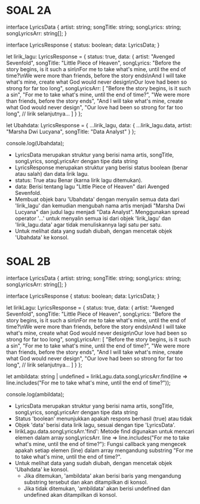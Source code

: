 # SOAL 2A
interface LyricsData {
    artist: string;
    songTitle: string;
    songLyrics: string;
    songLyricsArr: string[];
}

interface LyricsResponse {
    status: boolean;
    data: LyricsData;
}

let lirik_lagu: LyricsResponse = {
    status: true,
    data: {
        artist: "Avenged Sevenfold",
        songTitle: "Little Piece of Heaven",
        songLyrics: "Before the story begins, is it such a sin\nFor me to take what's mine, until the end of time?\nWe were more than friends, before the story ends\nAnd I will take what's mine, create what God would never design\nOur love had been so strong for far too long",
        songLyricsArr: [
            "Before the story begins, is it such a sin",
            "For me to take what's mine, until the end of time?",
            "We were more than friends, before the story ends",
            "And I will take what's mine, create what God would never design",
            "Our love had been so strong for far too long",
            // lirik selanjutnya...
        ]
    }
};

let Ubahdata: LyricsResponse = {
    ...lirik_lagu,
    data: {
        ...lirik_lagu.data,
        artist: "Marsha Dwi Lucyana",
        songTitle: "Data Analyst"
    }
};

console.log(Ubahdata);


- LyricsData merupakan struktur yang berisi nama artis, songTitle, songLyrics, songLyricsArr dengan tipe data string
- LyricsResponse merupakan struktur yang berisi status boolean (benar atau salah) dan data lirik lagu.
- status: True atau Benar (karna lirik lagu ditemukan).
- data: Berisi tentang lagu "Little Piece of Heaven" dari Avenged Sevenfold.
- Membuat objek baru 'Ubahdata' dengan menyalin semua data dari 'lirik_lagu' dan kemudian mengubah nama artis menjadi "Marsha Dwi Lucyana" dan judul lagu menjadi "Data Analyst". Menggunakan spread operator '...' untuk menyalin semua isi dari objek 'lirik_lagu' dan 'lirik_lagu.data' agar tidak menuliskannya lagi satu per satu.
- Untuk melihat data yang sudah diubah, dengan mencetak objek 'Ubahdata' ke konsol.

# SOAL 2B
interface LyricsData {
    artist: string;
    songTitle: string;
    songLyrics: string;
    songLyricsArr: string[];
}

interface LyricsResponse {
    status: boolean;
    data: LyricsData;
}

let lirikLagu: LyricsResponse = {
    status: true,
    data: {
        artist: "Avenged Sevenfold",
        songTitle: "Little Piece of Heaven",
        songLyrics: "Before the story begins, is it such a sin\nFor me to take what's mine, until the end of time?\nWe were more than friends, before the story ends\nAnd I will take what's mine, create what God would never design\nOur love had been so strong for far too long",
        songLyricsArr: [
            "Before the story begins, is it such a sin",
            "For me to take what's mine, until the end of time?",
            "We were more than friends, before the story ends",
            "And I will take what's mine, create what God would never design",
            "Our love had been so strong for far too long",
            // lirik selanjutnya...
        ]
    }
};

let ambildata: string | undefined = lirikLagu.data.songLyricsArr.find(line => line.includes("For me to take what's mine, until the end of time?"));

console.log(ambildata);

- LyricsData merupakan struktur yang berisi nama artis, songTitle, songLyrics, songLyricsArr dengan tipe data string
- Status 'boolean' menunjukkan apakah respons berhasil (true) atau tidak 
- Objek 'data' berisi data lirik lagu, sesuai dengan tipe 'LyricsData'.
- lirikLagu.data.songLyricsArr.'find': Metode find digunakan untuk mencari elemen dalam array songLyricsArr.
    line => line.includes("For me to take what's mine, until the end of time?"): Fungsi callback yang mengecek apakah setiap elemen (line) dalam array mengandung substring "For me to take what's mine, until the end of time?".
- Untuk melihat data yang sudah diubah, dengan mencetak objek 'Ubahdata' ke konsol.
    - Jika ditemukan, 'ambildata' akan berisi baris yang mengandung substring tersebut dan akan ditampilkan di konsol.
    - Jika tidak ditemukan, 'ambildata' akan berisi undefined dan undefined akan ditampilkan di konsol.